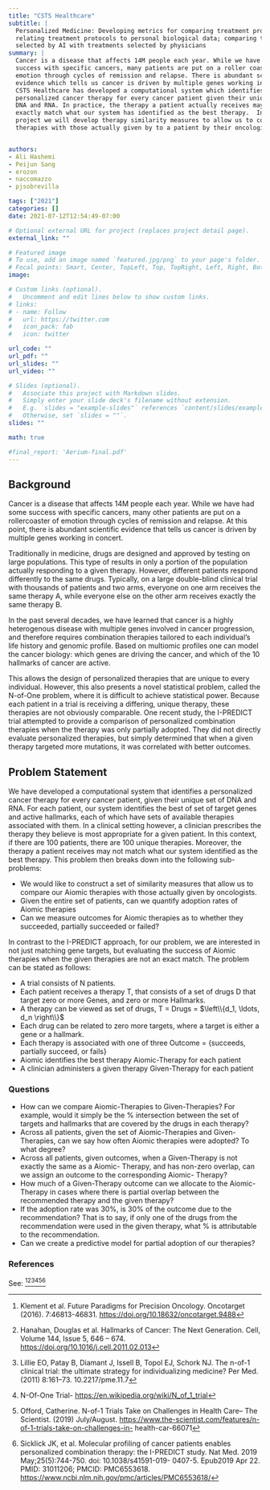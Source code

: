```yaml
---
title: "CSTS Healthcare"
subtitle: |
  Personalized Medicine: Developing metrics for comparing treatment protocols,
  relating treatment protocols to personal biological data; comparing treatments
  selected by AI with treatments selected by physicians
summary: |
  Cancer is a disease that affects 14M people each year. While we have had some
  success with specific cancers, many patients are put on a roller coaster of
  emotion through cycles of remission and relapse. There is abundant scientific
  evidence which tells us cancer is driven by multiple genes working in concert.
  CSTS Healthcare has developed a computational system which identifies
  personalized cancer therapy for every cancer patient given their unique set of
  DNA and RNA. In practice, the therapy a patient actually receives may not
  exactly match what our system has identified as the best therapy.  In this
  project we will develop therapy similarity measures to allow us to compare our
  therapies with those actually given by to a patient by their oncologists.


authors:
- Ali Hashemi
- Peijun Sang
- erozon
- naccomazzo
- pjsobrevilla

tags: ["2021"]
categories: []
date: 2021-07-12T12:54:49-07:00

# Optional external URL for project (replaces project detail page).
external_link: ""

# Featured image
# To use, add an image named `featured.jpg/png` to your page's folder.
# Focal points: Smart, Center, TopLeft, Top, TopRight, Left, Right, BottomLeft, Bottom, BottomRight.
image:

# Custom links (optional).
#   Uncomment and edit lines below to show custom links.
# links:
# - name: Follow
#   url: https://twitter.com
#   icon_pack: fab
#   icon: twitter

url_code: ""
url_pdf: ""
url_slides: ""
url_video: ""

# Slides (optional).
#   Associate this project with Markdown slides.
#   Simply enter your slide deck's filename without extension.
#   E.g. `slides = "example-slides"` references `content/slides/example-slides.md`.
#   Otherwise, set `slides = ""`.
slides: ""

math: true

#final_report: 'Aerium-final.pdf'
---
```


## Background
Cancer is a disease that affects 14M people each year. While we have had some
success with specific cancers, many other patients are put on a rollercoaster of
emotion through cycles of remission and relapse. At this point, there is
abundant scientific evidence that tells us cancer is driven by multiple genes
working in concert.

Traditionally in medicine, drugs are designed and approved by testing on large
populations. This type of results in only a portion of the population actually
responding to a given therapy. However, different patients respond differently
to the same drugs. Typically, on a large double-blind clinical trial with
thousands of patients and two arms, everyone on one arm receives the same
therapy A, while everyone else on the other arm receives exactly the same
therapy B.

In the past several decades, we have learned that cancer is a highly
heterogenous disease with multiple genes involved in cancer progression, and
therefore requires combination therapies tailored to each individual’s life
history and genomic profile. Based on multiomic profiles one can model the
cancer biology: which genes are driving the cancer, and which of the 10
hallmarks of cancer are active.

This allows the design of personalized therapies that are unique to every individual. However, this also presents a novel statistical problem, called the N-of-One problem, where it is difficult to achieve statistical power. Because each patient in a trial is receiving a differing, unique therapy, these therapies are not obviously comparable. One recent study, the I-PREDICT trial attempted to provide a comparison of personalized combination therapies when the therapy was only partially adopted. They did not directly evaluate personalized therapies, but simply determined that when a given therapy targeted more mutations, it was correlated with better outcomes.


## Problem Statement
We have developed a computational system that identifies a personalized cancer
therapy for every cancer patient, given their unique set of DNA and RNA. For
each patient, our system identifies the best of set of target genes and active
hallmarks, each of which have sets of available therapies associated with them.
In a clinical setting however, a clinician prescribes the therapy they believe
is most appropriate for a given patient. In this context, if there are 100
patients, there are 100 unique therapies. Moreover, the therapy a patient
receives may not match what our system identified as the best therapy. This
problem then breaks down into the following sub-problems:

  * We would like to construct a set of similarity measures that allow us to
    compare our Aiomic therapies with those actually given by oncologists.
  * Given the entire set of patients, can we quantify adoption rates of Aiomic
    therapies 
  * Can we measure outcomes for Aiomic therapies as to whether they succeeded,
    partially succeeded or failed?

In contrast to the I-PREDICT approach, for our problem, we are interested in not
just matching gene targets, but evaluating the success of Aiomic therapies when
the given therapies are not an exact match. The problem can be stated as follows:

  * A trial consists of N patients.
  * Each patient receives a therapy T, that consists of a set of drugs D
    that target zero or more Genes, and zero or more Hallmarks.
  * A therapy can be viewed as set of drugs, T = Drugs = $\left\\{d_1, \ldots, d_n \right\\}$
  * Each drug can be related to zero more targets, where a target is either a
    gene or a hallmark.
  * Each therapy is associated with one of three Outcome = {succeeds, partially
    succeed, or fails}
  * Aiomic identifies the best therapy Aiomic-Therapy for each patient
  * A clinician administers a given therapy Given-Therapy for each patient

### Questions

  * How can we compare Aiomic-Therapies to Given-Therapies? For example, would
    it simply be the % intersection between the set of targets and hallmarks
    that are covered by the drugs in each therapy?
  * Across all patients, given the set of Aiomic-Therapies and Given-Therapies,
    can we say how often Aiomic therapies were adopted? To what degree? 
  * Across all patients, given outcomes, when a Given-Therapy is not exactly the
    same as a Aiomic- Therapy, and has non-zero overlap, can we assign an
    outcome to the corresponding Aiomic- Therapy?
  * How much of a Given-Therapy outcome can we allocate to the Aiomic-Therapy in
    cases where there is partial overlap between the recommended therapy and the
    given therapy? 
  * If the adoption rate was 30%, is 30% of the outcome due to the
    recommendation? That is to say, if only one of the drugs from the
    recommendation were used in the given therapy, what % is attributable to the
    recommendation. 
  * Can we create a predictive model for partial adoption of our therapies?


### References
See: [^1][^2][^3][^4][^5][^6]
[^1]: Klement et al. Future Paradigms for Precision Oncology. Oncotarget (2016). 7:46813-46831. https://doi.org/10.18632/oncotarget.9488
[^2]: Hanahan, Douglas et al. Hallmarks of Cancer: The Next Generation. Cell, Volume 144, Issue 5, 646 – 674. https://doi.org/10.1016/j.cell.2011.02.013 
[^3]: Lillie EO, Patay B, Diamant J, Issell B, Topol EJ, Schork NJ. The n-of-1 clinical trial: the ultimate strategy for individualizing medicine? Per Med. (2011) 8:161–73. 10.2217/pme.11.7 
[^4]: N-Of-One Trial- https://en.wikipedia.org/wiki/N_of_1_trial 
[^5]: Offord, Catherine. N-of-1 Trials Take on Challenges in Health Care– The Scientist. (2019) July/August. https://www.the-scientist.com/features/n-of-1-trials-take-on-challenges-in- health-car-66071 
[^6]: Sicklick JK, et al. Molecular profiling of cancer patients enables personalized combination therapy: the I-PREDICT study. Nat Med. 2019 May;25(5):744-750. doi: 10.1038/s41591-019- 0407-5. Epub2019 Apr 22. PMID: 31011206; PMCID: PMC6553618. https://www.ncbi.nlm.nih.gov/pmc/articles/PMC6553618/

